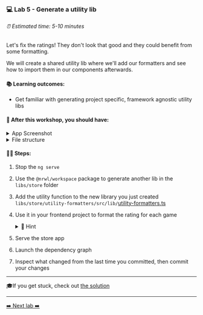 ### 💻 Lab 5 - Generate a utility lib

###### ⏰ Estimated time: 5-10 minutes

Let's fix the ratings! They don't look that good and they could benefit from some formatting.

We will create a shared utility lib where we'll add our formatters and see how to import them in our components afterwards.

#### 📚 Learning outcomes:

- Get familiar with generating project specific, framework agnostic utility libs

#### 📲 After this workshop, you should have:

<details>
  <summary>App Screenshot</summary>
  <img src="../assets/lab5_screenshot.png" width="500" alt="screenshot of lab5 result">
</details>

<details>
  <summary>File structure</summary>
  <img src="../assets/lab5_directory-structure.png" height="700" alt="lab5 file structure">
</details>

#### 🏋️‍♀️ Steps:

1. Stop the `ng serve`
2. Use the `@nrwl/workspace` package to generate another lib in the `libs/store` folder
3. Add the utility function to the new library you just created `libs/store/utility-formatters/src/lib/`[utility-formatters.ts](../../examples/lab5/libs/store/util-formatters/src/lib/utils.ts)
4. Use it in your frontend project to format the rating for each game

    <details>
    <summary>🐳 Hint</summary>

   `app.component.ts`:

   ```ts
   import { formatRating } from '@bg-hoard/store/util-formatters';

   export class AppComponent {
     //...
     formatRating = formatRating;
   }
   ```

   `app.component.html`:

   ```html
   {{ formatRating(game.rating) }}
   ```

    </details>

5. Serve the store app
6. Launch the dependency graph
7. Inspect what changed from the last time you committed, then commit your changes

---

🎓If you get stuck, check out [the solution](SOLUTION.md)

---

[➡️ Next lab ➡️](../lab6/LAB.md)
